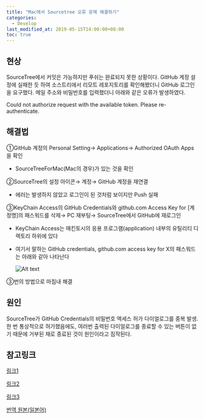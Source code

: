 ```yaml
---
title: "Mac에서 Sourcetree 오류 문제 해결하기"
categories: 
  - Develop
last_modified_at: 2019-05-15T14:00:00+08:00
toc: true
---
```


현상
----
SourceTree에서 커밋은 가능하지만 푸쉬는 완료되지 못한 상황이다. 
GitHub 계정 설정에 실패한 듯 하여 소스트리에서 리모트 레포지토리를 확인해봤더니 GitHub 로그인을 요구했다. 
메일 주소와 비밀번호를 입력했더니 아래와 같은 오류가 발생하였다. 

Could not authorize request with the available token. Please re-authenticate.


해결법
------
①GitHub 계정의 Personal Setting→ Applications→ Authorized OAuth Apps을 확인

  * SourceTreeForMac(Mac의 경우)가 있는 것을 확인 


②SourceTree의 설정 아이콘→ 계정→ GitHub 계정을 재연결

  * 에러는 발생하지 않았고 로그인이 된 것처럼 보이지만 Push 실패


③KeyChain Access의 GitHub Credentials와 github.com Access Key for [계정명]의 패스워드를 삭제→ PC 재부팅→ SourceTree에서 GitHub에 재로그인 

  * KeyChain Access는 매킨토시의 응용 프로그램(application) 내부의 유틸리티 디렉토리 하위에 있다
  
  * 여기서 말하는 GitHub credentials, github.com access key for X의 패스워드는 아래와 같아 나타난다 

    ![Alt text](/Aliceleeme/aliceleeme.github.io/image/mac_keychain.jpg)


③번의 방법으로 마침내 해결


원인
----
SourceTree가 GitHub Credentials의 비밀번호 액세스 허가 다이얼로그를 중복 발생.
한 번 통상적으로 허가했음에도, 여러번 출력된 다이얼로그를 종료할 수 있는 버튼이 없기 때문에 거부된 채로 종료된 것이 원인이라고 짐작된다. 


참고링크
-------
[링크1](https://community.atlassian.com/t5/Sourcetree-questions/Getting-quot-Could-not-authorize-request-with-the-available/qaq-p/708633)

[링크2](https://community.atlassian.com/t5/Sourcetree-questions/Authentication-issue-accessing-GitHub-repos/qaq-p/397660)

[링크3](https://stackoverflow.com/questions/23039133/github-sourcetree-getting-unauthorized-error)




[번역 원본(일본어)](https://qiita.com/iKimishima/items/387ccd8b2172c683c5ea)
